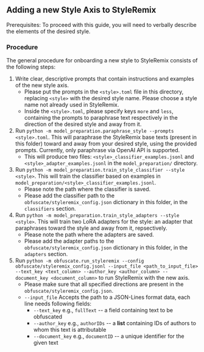 ## Adding a new Style Axis to StyleRemix

Prerequisites: To proceed with this guide, you will need to verbally describe the elements of the desired style.

### Procedure
The general procedure for onboarding a new style to StyleRemix consists of the following steps:

1. Write clear, descriptive prompts that contain instructions and examples of the new style axis. 
    - Please put the prompts in the `<style>.toml` file in this directory, replacing `<style>` with the desired style name. Please choose a style name not already used in StyleRemix.
    - Inside the `<style>.toml`, please specify keys `more` and `less`, containing the prompts to paraphrase text respectively in the direction of the desired style and away from it.
2. Run `python -m model_preparation.paraphrase_style --prompts <style>.toml`. This will paraphrase the StyleRemix base texts (present in this folder) toward and away from your desired style, using the provided prompts. Currently, only paraphrase via OpenAI API is supported.
    - This will produce two files: `<style>_classifier_examples.jsonl` and `<style>_adapter_examples.jsonl` in the `model_preparation/` directory.
3. Run `python -m model_preparation.train_style_classifier --style <style>`. This will train the classifier based on examples in `model_preparation/<style>_classifier_examples.jsonl`.
    - Please note the path where the classifier is saved.
    - Please add the classifier path to the `obfuscate/styleremix_config.json` dictionary in this folder, in the `classifiers` section.
4. Run `python -m model_preparation.train_style_adapters --style <style>`. This will train two LoRA adapters for the style: an adapter that paraphrases toward the style and away from it, repsectively.
    - Please note the path where the adapters are saved.
    - Please add the adapter paths to the `obfuscate/styleremix_config.json` dictionary in this folder, in the `adapters` section.
5. Run `python -m obfuscate.run_styleremix --config obfuscate/styleremix_config.jsonl --input_file <path_to_input_file> --text_key <text_column> --author_key <author_column> --document_key <document_column>` to run StyleRemix with the new axis.
    - Please make sure that all specified directions are present in the `obfuscate/styleremix_config.json`.
    - `--input_file` Accepts the path to a JSON-Lines format data, each line needs following fields:
        - `--text_key` e.g., `fullText` -- a field containing text to be obfuscated
        - `--author_key` e.g., `authorIDs` -- a **list** containing IDs of authors to whom this text is attributable
        - `--document_key` e.g., `documentID` -- a unique identifier for the given text
